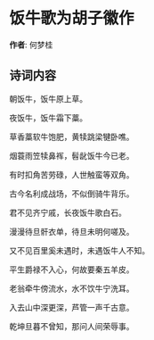 # 饭牛歌为胡子徽作

**作者**: 何梦桂

## 诗词内容

朝饭牛，饭牛原上草。

夜饭牛，饭牛霜下藁。

草香藁软牛饱肥，黄犊跳梁犍卧噍。

烟蓑雨笠犊鼻裈，髫龀饭牛今已老。

有时扣角苦劳碌，人世触蛮等双角。

古今名利成战场，不似倒骑牛背乐。

君不见齐宁戚，长夜饭牛歌白石。

漫漫待旦骭衣单，待旦未明何嗟及。

又不见百里奚未遇时，未遇饭牛人不知。

平生爵禄不入心，何故要秦五羊皮。

老翁牵牛傍流水，水不饮牛宁洗耳。

入去山中深更深，芦管一声千古意。

乾坤旦暮不曾知，那问人间荣辱事。

